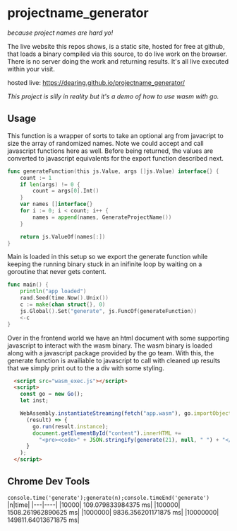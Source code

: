 # projectname_generator
_because project names are hard yo!_

The live website this repos shows, is a static site, hosted for free at github, that loads a binary compiled via this source, to do live work on the browser.  There is no server doing the work and returning results.  It's all live executed within your visit.

hosted live: https://dearing.github.io/projectname_generator/

_This project is silly in reality but it's a demo of how to use wasm with go._


## Usage

This function is a wrapper of sorts to take an optional arg from javacript to size the array of randomized names.  Note we could accept and call javascript functions here as well.  Before being returned, the values are converted to javascript equivalents for the export function described next.


```go
func generateFunction(this js.Value, args []js.Value) interface{} {
	count := 1
	if len(args) != 0 {
		count = args[0].Int()
	}
	var names []interface{}
	for i := 0; i < count; i++ {
		names = append(names, GenerateProjectName())
	}

	return js.ValueOf(names[:])
}
```

Main is loaded in this setup so we export the generate function while keeping the running binary stuck in an inifinite loop by waiting on a goroutine that never gets content.

```go
func main() {
	println("app loaded")
	rand.Seed(time.Now().Unix())
	c := make(chan struct{}, 0)
	js.Global().Set("generate", js.FuncOf(generateFunction))
	<-c
}
```

Over in the frontend world we have an html document with some supporting javascript to interact with the wasm binary.  The wasm binary is loaded along with a javascript package provided by the go team.  With this, the generate function is availiable to javascript to call with cleaned up results that we simply print out to the a div with some styling.

```html
  <script src="wasm_exec.js"></script>
  <script>
    const go = new Go();
    let inst;

    WebAssembly.instantiateStreaming(fetch("app.wasm"), go.importObject).then(
      (result) => {
        go.run(result.instance);
        document.getElementById("content").innerHTML +=
          "<pre><code>" + JSON.stringify(generate(21), null, " ") + "</code></pre>";
      }
    );
  </script>
```

## Chrome Dev Tools

`console.time('generate');generate(n);console.timeEnd('generate')`
|n|time|
|---|----|
|10000| 109.079833984375 ms|
|100000|  1508.261962890625 ms|
|1000000|  9836.356201171875 ms|
|10000000|  149811.64013671875 ms|
